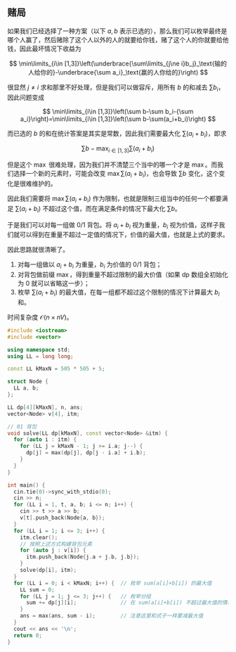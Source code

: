 ## 赌局

如果我们已经选择了一种方案（以下 $a,b$ 表示已选的），那么我们可以枚举最终是哪个人赢了，然后赌除了这个人以外的人的就要给你钱，赌了这个人的你就要给他钱，因此最坏情况下收益为 

$$
\min\limits_{i\in [1,3]}\left(\underbrace{\sum\limits_{j\ne i}b_j}_\text{输的人给你的}-\underbrace{\sum a_i}_\text{赢的人你给的}\right) 
$$

很显然 $j\ne i$ 求和那里不好处理，但是我们可以做容斥，用所有 $b$ 的和减去 $\sum b_i$，因此问题变成

$$
\min\limits_{i\in [1,3]}\left(\sum b-\sum b_i-{\sum a_i}\right)=\min\limits_{i\in [1,3]}\left(\sum b-\sum(a_i+b_i)\right)
$$

而已选的 $b$ 的和在统计答案是其实是常数，因此我们需要最大化 $\sum(a_i+b_i)$，即求

$$
\sum b-\max_{i\in[1,3]}\sum(a_i+b_i)
$$

但是这个 $\max$ 很难处理，因为我们并不清楚三个当中的哪一个才是 $\max$。而我们选择一个新的元素时，可能会改变 ${} \max\sum(a_i+b_i) {}$，也会导致 $\sum b$ 变化，这个变化是很难维护的。

因此我们需要将 $\max\sum(a_i+b_i)$ 作为限制，也就是限制三组当中的任何一个都要满足 $\sum(a_i+b_i)$ 不超过这个值，而在满足条件的情况下最大化 $\sum b$。

于是我们可以对每一组做 0/1 背包。将 $a_i+b_i$ 视为重量，$b_i$ 视为价值，这样子我们就可以得到在重量不超过一定值的情况下，价值的最大值，也就是上式的要求。

因此思路就很清晰了。

1. 对每一组做以 $a_i+b_i$ 为重量，$b_i$ 为价值的 0/1 背包；
2. 对背包做前缀 $\max$，得到重量不超过限制的最大价值（如果 dp 数组全初始化为 $0$ 就可以省略这一步）；
3. 枚举 $\sum(a_i+b_i)$ 的最大值，在每一组都不超过这个限制的情况下计算最大 $b_i$ 和。

时间复杂度 $\mathcal O(n\times nV)$。

```cpp
#include <iostream>
#include <vector>

using namespace std;
using LL = long long;

const LL kMaxN = 505 * 505 + 5;

struct Node {
  LL a, b;
};

LL dp[4][kMaxN], n, ans;
vector<Node> v[4], itm;

// 01 背包
void solve(LL dp[kMaxN], const vector<Node> &itm) {
  for (auto i : itm) {
    for (LL j = kMaxN - 1; j >= i.a; j--) {
      dp[j] = max(dp[j], dp[j - i.a] + i.b);
    }
  }
}

int main() {
  cin.tie(0)->sync_with_stdio(0);
  cin >> n;
  for (LL i = 1, t, a, b; i <= n; i++) {
    cin >> t >> a >> b;
    v[t].push_back(Node{a, b});
  }
  for (LL i = 1; i <= 3; i++) {
    itm.clear();
    // 按照上述方式构建背包元素
    for (auto j : v[i]) {
      itm.push_back(Node{j.a + j.b, j.b});
    }
    solve(dp[i], itm);
  }
  for (LL i = 0; i < kMaxN; i++) {  // 枚举 sum(a[i]+b[i]) 的最大值
    LL sum = 0;
    for (LL j = 1; j <= 3; j++) {   // 枚举分组
      sum += dp[j][i];              // 在 sum(a[i]+b[i]) 不超过最大值的情况下求 b[i] 最大和
    }
    ans = max(ans, sum - i);        // 注意这里和式子一样要减最大值
  }
  cout << ans << '\n';
  return 0;
}
```